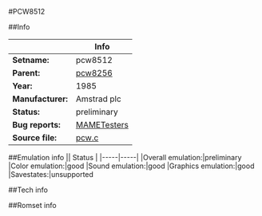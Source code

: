 #PCW8512

##Info

||Info|
|-----|-----|
|**Setname:**|pcw8512
|**Parent:**|[pcw8256](pcw8256.md)
|**Year:**|1985
|**Manufacturer:**|Amstrad plc
|**Status:**|preliminary
|**Bug reports:**|[MAMETesters](http://mametesters.org/view_all_set.php?type=1&temporary=y&search=pcw.c)
|**Source file:**|[pcw.c](https://github.com/mamedev/mame/blob/master/src/mess/drivers/pcw.c)

##Emulation info
|| Status |
|-----|-----|
|Overall emulation:|preliminary
|Color emulation:|good
|Sound emulation:|good
|Graphics emulation:|good
|Savestates:|unsupported

##Tech info

##Romset info

<!--- START OF EDITED COMMENT DO NOT TOUCH TEXT ABOVE-->
